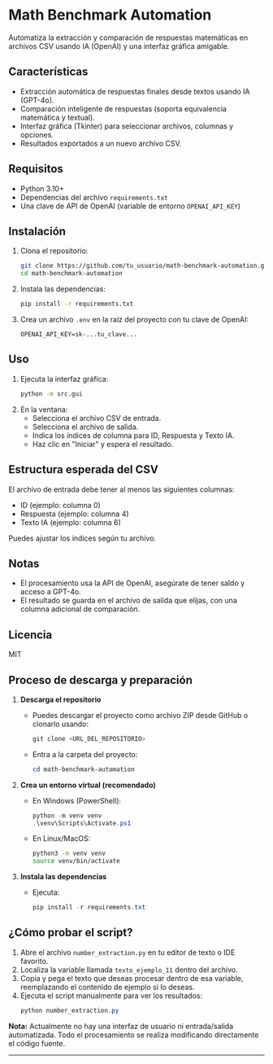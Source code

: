 
# Math Benchmark Automation

Automatiza la extracción y comparación de respuestas matemáticas en archivos CSV usando IA (OpenAI) y una interfaz gráfica amigable.

## Características
- Extracción automática de respuestas finales desde textos usando IA (GPT-4o).
- Comparación inteligente de respuestas (soporta equivalencia matemática y textual).
- Interfaz gráfica (Tkinter) para seleccionar archivos, columnas y opciones.
- Resultados exportados a un nuevo archivo CSV.

## Requisitos
- Python 3.10+
- Dependencias del archivo `requirements.txt`
- Una clave de API de OpenAI (variable de entorno `OPENAI_API_KEY`)

## Instalación
1. Clona el repositorio:
   ```bash
   git clone https://github.com/tu_usuario/math-benchmark-automation.git
   cd math-benchmark-automation
   ```
2. Instala las dependencias:
   ```bash
   pip install -r requirements.txt
   ```
3. Crea un archivo `.env` en la raíz del proyecto con tu clave de OpenAI:
   ```env
   OPENAI_API_KEY=sk-...tu_clave...
   ```

## Uso
1. Ejecuta la interfaz gráfica:
   ```bash
   python -m src.gui
   ```
2. En la ventana:
	- Selecciona el archivo CSV de entrada.
	- Selecciona el archivo de salida.
	- Indica los índices de columna para ID, Respuesta y Texto IA.
	- Haz clic en "Iniciar" y espera el resultado.

## Estructura esperada del CSV
El archivo de entrada debe tener al menos las siguientes columnas:
- ID (ejemplo: columna 0)
- Respuesta (ejemplo: columna 4)
- Texto IA (ejemplo: columna 6)

Puedes ajustar los índices según tu archivo.

## Notas
- El procesamiento usa la API de OpenAI, asegúrate de tener saldo y acceso a GPT-4o.
- El resultado se guarda en el archivo de salida que elijas, con una columna adicional de comparación.

## Licencia
MIT

## Proceso de descarga y preparación

1. **Descarga el repositorio**
	 - Puedes descargar el proyecto como archivo ZIP desde GitHub o clonarlo usando:
		 ```powershell
		 git clone <URL_DEL_REPOSITORIO>
		 ```
	 - Entra a la carpeta del proyecto:
		 ```powershell
		 cd math-benchmark-automation
		 ```

2. **Crea un entorno virtual (recomendado)**
	 - En Windows (PowerShell):
		 ```powershell
		 python -m venv venv
		 .\venv\Scripts\Activate.ps1
		 ```
	 - En Linux/MacOS:
		 ```bash
		 python3 -m venv venv
		 source venv/bin/activate
		 ```

3. **Instala las dependencias**
	 - Ejecuta:
		 ```powershell
		 pip install -r requirements.txt
		 ```

## ¿Cómo probar el script?

1. Abre el archivo `number_extraction.py` en tu editor de texto o IDE favorito.
2. Localiza la variable llamada `texto_ejemplo_11` dentro del archivo.
3. Copia y pega el texto que deseas procesar dentro de esa variable, reemplazando el contenido de ejemplo si lo deseas.
4. Ejecuta el script manualmente para ver los resultados:
	 ```powershell
	 python number_extraction.py
	 ```

**Nota:** Actualmente no hay una interfaz de usuario ni entrada/salida automatizada. Todo el procesamiento se realiza modificando directamente el código fuente.

---

